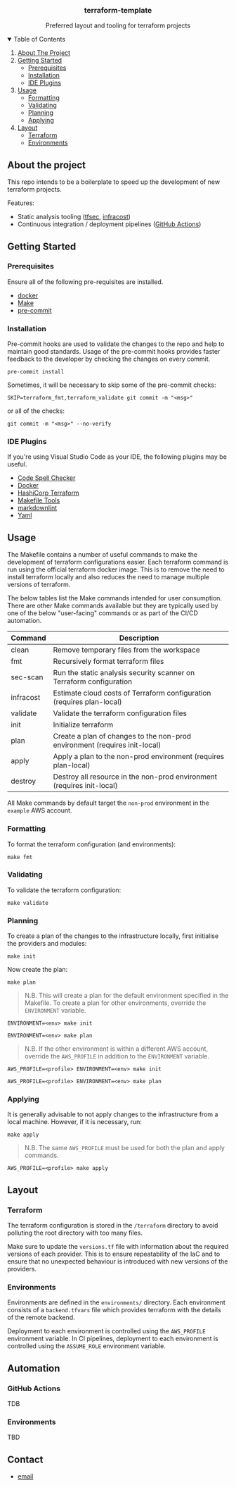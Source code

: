 <div align="center">
  <br />
  <h3 align="center">terraform-template</h3>

  <p align="center">
    Preferred layout and tooling for terraform projects
    <br />
  </p>
</div>

<details open>
  <summary>Table of Contents</summary>
  <ol>
    <li>
      <a href="#about-the-project">About The Project</a>
    </li>
    <li>
      <a href="#getting-started">Getting Started</a>
      <ul>
        <li><a href="#prerequisites">Prerequisites</a></li>
        <li><a href="#installation">Installation</a></li>
        <li><a href="#ide-plugins">IDE Plugins</a></li>
      </ul>
    </li>
    <li>
      <a href="#usage">Usage</a>
      <ul>
        <li><a href="#formatting">Formatting</a></li>
        <li><a href="#validating">Validating</a></li>
        <li><a href="#planning">Planning</a></li>
        <li><a href="#applying">Applying</a></li>
      </ul>
    </li>
    <li>
      <a href="#layout">Layout</a>
      <ul>
        <li><a href="#terraform">Terraform</a></li>
        <li><a href="#environments">Environments</a></li>
      </ul>
    </li>
  </ol>
</details>

## About the project

This repo intends to be a boilerplate to speed up the development of new terraform projects. 

Features:
- Static analysis tooling ([tfsec](https://aquasecurity.github.io/tfsec/v1.21.0/), [infracost](https://www.infracost.io/))
- Continuous integration / deployment pipelines ([GitHub Actions](https://github.com/features/actions))

## Getting Started

### Prerequisites

Ensure all of the following pre-requisites are installed.

- [docker](https://docs.docker.com/desktop/mac/install/)
- [Make](https://www.gnu.org/software/make/)
- [pre-commit](https://pre-commit.com/#install)

### Installation

Pre-commit hooks are used to validate the changes to the repo and help to maintain good standards. Usage of the pre-commit hooks provides faster feedback to the developer by checking the changes on every commit.

```shell
pre-commit install
```

Sometimes, it will be necessary to skip some of the pre-commit checks:

```shell
SKIP=terraform_fmt,terraform_validate git commit -m "<msg>"
```

or all of the checks:

```shell
git commit -m "<msg>" --no-verify
```

### IDE Plugins

If you're using Visual Studio Code as your IDE, the following plugins may be useful.

- [Code Spell Checker](https://marketplace.visualstudio.com/items?itemName=streetsidesoftware.code-spell-checker)
- [Docker](https://marketplace.visualstudio.com/items?itemName=ms-azuretools.vscode-docker)
- [HashiCorp Terraform](https://marketplace.visualstudio.com/items?itemName=HashiCorp.terraform)
- [Makefile Tools](https://marketplace.visualstudio.com/items?itemName=ms-vscode.makefile-tools)
- [markdownlint](https://marketplace.visualstudio.com/items?itemName=DavidAnson.vscode-markdownlint)
- [Yaml](https://marketplace.visualstudio.com/items?itemName=redhat.vscode-yaml)

## Usage

The Makefile contains a number of useful commands to make the development of terraform configurations easier. Each terraform command is run using the official terraform docker image. This is to remove the need to install terraform locally and also reduces the need to manage multiple versions of terraform.

The below tables list the Make commands intended for user consumption. There are other Make commands available but they are typically used by one of the below "user-facing" commands or as part of the CI/CD automation.

| Command            | Description                                                                                |
| ------------------ | ------------------------------------------------------------------------------------------ |
| clean              | Remove temporary files from the workspace                                                  |
| fmt                | Recursively format terraform files                                                         |
| sec-scan           | Run the static analysis security scanner on Terraform configuration                        |
| infracost          | Estimate cloud costs of Terraform configuration (requires plan-local)                      |
| validate           | Validate the terraform configuration files                                                 |
| init               | Initialize terraform                                                                       |
| plan               | Create a plan of changes to the non-prod environment (requires init-local)                 |
| apply              | Apply a plan to the non-prod environment (requires plan-local)                             |
| destroy            | Destroy all resource in the non-prod environment (requires init-local)                     |

All Make commands by default target the `non-prod` environment in the `example` AWS account.

### Formatting

To format the terraform configuration (and environments):

```shell
make fmt
```

### Validating

To validate the terraform configuration:

```shell
make validate
```

### Planning

To create a plan of the changes to the infrastructure locally, first initialise the providers and modules:

```shell
make init
```

Now create the plan:

```shell
make plan
```

> N.B. This will create a plan for the default environment specified in the Makefile. To create a plan for other environments, override the `ENVIRONMENT` variable.

```shell
ENVIRONMENT=<env> make init
```

```shell
ENVIRONMENT=<env> make plan
```

> N.B. If the other environment is within a different AWS account, override the `AWS_PROFILE` in addition to the `ENVIRONMENT` variable.

```shell
AWS_PROFILE=<profile> ENVIRONMENT=<env> make init
```

```shell
AWS_PROFILE=<profile> ENVIRONMENT=<env> make plan
```

### Applying

It is generally advisable to not apply changes to the infrastructure from a local machine. However, if it is necessary, run:

```shell
make apply
```

> N.B. The same `AWS_PROFILE` must be used for both the plan and apply commands.

```shell
AWS_PROFILE=<profile> make apply
```

## Layout

### Terraform

The terraform configuration is stored in the `/terraform` directory to avoid polluting the root directory with too many files. 

Make sure to update the `versions.tf` file with information about the required versions of each provider. This is to ensure repeatability of the IaC and to ensure that no unexpected behaviour is introduced with new versions of the providers.

### Environments

Environments are defined in the `environments/` directory. Each environment consists of a `backend.tfvars` file which provides terraform with the details of the remote backend. 

Deployment to each environment is controlled using the `AWS_PROFILE` environment variable. In CI pipelines, deployment to each environment is controlled using the `ASSUME_ROLE` environment variable.

## Automation

### GitHub Actions

TDB

### Environments

TBD

## Contact

- [email](mailto:)
